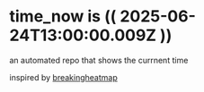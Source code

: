 # time_now is (( 2025-06-24T13:00:00.009Z ))

an automated repo that shows the currnent time

inspired by [breakingheatmap](https://github.com/breakingheatmap/breakingheatmap)
